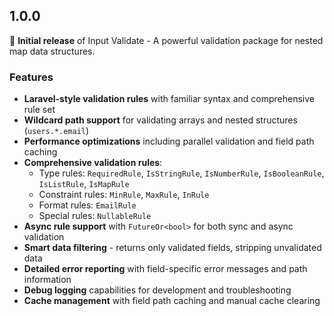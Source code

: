## 1.0.0

🎉 **Initial release** of Input Validate - A powerful validation package for nested map data structures.

### Features

- **Laravel-style validation rules** with familiar syntax and comprehensive rule set
- **Wildcard path support** for validating arrays and nested structures (`users.*.email`)
- **Performance optimizations** including parallel validation and field path caching
- **Comprehensive validation rules**:
  - Type rules: `RequiredRule`, `IsStringRule`, `IsNumberRule`, `IsBooleanRule`, `IsListRule`, `IsMapRule`
  - Constraint rules: `MinRule`, `MaxRule`, `InRule`
  - Format rules: `EmailRule`
  - Special rules: `NullableRule`
- **Async rule support** with `FutureOr<bool>` for both sync and async validation
- **Smart data filtering** - returns only validated fields, stripping unvalidated data
- **Detailed error reporting** with field-specific error messages and path information
- **Debug logging** capabilities for development and troubleshooting
- **Cache management** with field path caching and manual cache clearing
